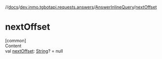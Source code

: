 //[docs](../../../index.md)/[dev.inmo.tgbotapi.requests.answers](../index.md)/[AnswerInlineQuery](index.md)/[nextOffset](next-offset.md)



# nextOffset  
[common]  
Content  
val [nextOffset](next-offset.md): [String](https://kotlinlang.org/api/latest/jvm/stdlib/kotlin/-string/index.html)? = null  



